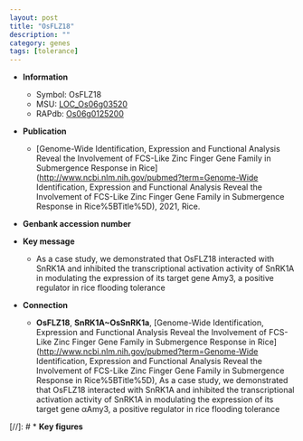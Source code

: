 ```yaml
---
layout: post
title: "OsFLZ18"
description: ""
category: genes
tags: [tolerance]
---
```


* **Information**  
    + Symbol: OsFLZ18  
    + MSU: [LOC_Os06g03520](http://rice.uga.edu/cgi-bin/ORF_infopage.cgi?orf=LOC_Os06g03520)  
    + RAPdb: [Os06g0125200](http://rapdb.dna.affrc.go.jp/viewer/gbrowse_details/irgsp1?name=Os06g0125200)  

* **Publication**  
    + [Genome-Wide Identification, Expression and Functional Analysis Reveal the Involvement of FCS-Like Zinc Finger Gene Family in Submergence Response in Rice](http://www.ncbi.nlm.nih.gov/pubmed?term=Genome-Wide Identification, Expression and Functional Analysis Reveal the Involvement of FCS-Like Zinc Finger Gene Family in Submergence Response in Rice%5BTitle%5D), 2021, Rice.

* **Genbank accession number**  

* **Key message**  
    + As a case study, we demonstrated that OsFLZ18 interacted with SnRK1A and inhibited the transcriptional activation activity of SnRK1A in modulating the expression of its target gene <a6><c1>Amy3, a positive regulator in rice flooding tolerance

* **Connection**  
    + __OsFLZ18__, __SnRK1A~OsSnRK1a__, [Genome-Wide Identification, Expression and Functional Analysis Reveal the Involvement of FCS-Like Zinc Finger Gene Family in Submergence Response in Rice](http://www.ncbi.nlm.nih.gov/pubmed?term=Genome-Wide Identification, Expression and Functional Analysis Reveal the Involvement of FCS-Like Zinc Finger Gene Family in Submergence Response in Rice%5BTitle%5D),  As a case study, we demonstrated that OsFLZ18 interacted with SnRK1A and inhibited the transcriptional activation activity of SnRK1A in modulating the expression of its target gene αAmy3, a positive regulator in rice flooding tolerance

[//]: # * **Key figures**  


